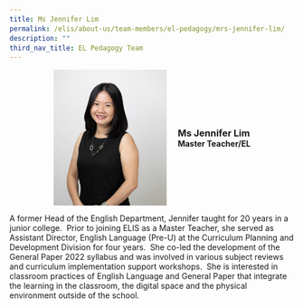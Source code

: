```yaml
---
title: Ms Jennifer Lim
permalink: /elis/about-us/team-members/el-pedagogy/mrs-jennifer-lim/
description: ""
third_nav_title: EL Pedagogy Team
---
```

<div class="flex">
	<div class="imgCrop">
		<img src="/images/Team%20Members/Jennifer_Use%20for%20website.jpg" class="m-0"></div>
		<div class="flex-col">
		<h3 class="m-0"><strong>Ms Jennifer Lim</strong></h3>
		<strong>Master Teacher/EL</strong>
	</div>
	</div>

<style>
	.m-0 {
		margin: 0 !important;
	}
	.flex {
		display: flex;
		justify-content: center;
		align-items: center; 
		gap: 20px;
		flex-wrap: wrap;
	}
.imgCrop {
    width: 200px !important;
    aspect-ratio: 5/6;
	overflow: hidden;
}
	.flex-col {
		display: flex;
		flex-direction: column;
	}
</style>

		 
A former Head of the English Department, Jennifer taught for 20 years in a junior college.&nbsp; Prior to joining ELIS as a Master Teacher, she served as Assistant Director, English Language (Pre-U) at the Curriculum Planning and Development Division for four years.&nbsp; She co-led the development of the General Paper 2022 syllabus and was involved in various subject reviews and curriculum implementation support workshops.&nbsp; She is interested in classroom practices of English Language and General Paper that integrate the learning in the classroom, the digital space and the physical environment outside of the school.